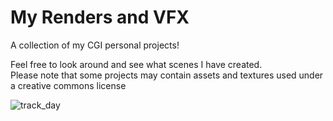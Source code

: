# My Renders and VFX
A collection of my CGI personal projects!  

Feel free to look around and see what scenes I have created.  
Please note that some projects may contain assets and textures used under a creative commons license

![track_day](https://github.com/user-attachments/assets/3b6fe9bf-6984-4827-9b5a-c3201b639e7e)
